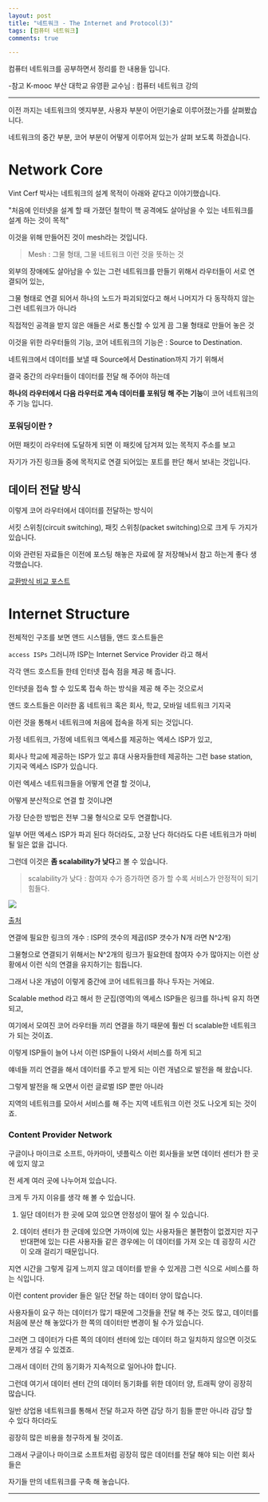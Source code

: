 ```yaml
---
layout: post
title: "네트워크 - The Internet and Protocol(3)"
tags: [컴퓨터 네트워크]
comments: true

---
```


컴퓨터 네트워크를 공부하면서 정리를 한 내용들 입니다.

-참고 K-mooc 부산 대학교 유영환 교수님 : 컴퓨터 네트워크 강의

---

이전 까지는 네트워크의 엣지부분, 사용자 부분이 어떤기술로 이루어졌는가를 살펴봤습니다.

네트워크의 중간 부분, 코어 부분이 어떻게 이루어져 있는가 살펴 보도록 하겠습니다.

# Network Core

Vint Cerf 박사는 네트워크의 설계 목적이 아래와 같다고 이야기했습니다.

"처음에 인터넷을 설계 할 때 가졌던 철학이 핵 공격에도 살아남을 수 있는 네트워크를 설계 하는 것이 목적"

이것을 위해 만들어진 것이 mesh라는 것입니다.

> Mesh : 그물 형태, 그물 네트워크 이런 것을 뜻하는 것

외부의 장애에도 살아남을 수 있는 그런 네트워크를 만들기 위해서 라우터들이 서로 연결되어 있는,

그물 형태로 연결 되어서 하나의 노드가 파괴되었다고 해서 나머지가 다 동작하지 않는 그런 네트워크가 아니라

직접적인 공격을 받지 않은 애들은 서로 통신할 수 있게 끔 그물 형태로 만들어 놓은 것

이것을 위한 라우터들의 기능, 코어 네트워크의 기능은 : Source to Destination.

네트워크에서 데이터를 보낼 때 Source에서 Destination까지 가기 위해서 

결국 중간의 라우터들이 데이터를 전달 해 주어야 하는데 

<strong>하나의 라우터에서 다음 라우터로 계속 데이터를 포워딩 해 주는 기능</strong>이 코어 네트워크의 주 기능 입니다.

### 포워딩이란 ?

어떤 패킷이 라우터에 도달하게 되면 이 패킷에 담겨져 있는 목적지 주소를 보고

자기가 가진 링크들 중에 목적지로 연결 되어있는 포트를 판단 해서 보내는 것입니다.

## 데이터 전달 방식

이렇게 코어 라우터에서 데이터를 전달하는 방식이

서킷 스위칭(circuit switching), 패킷 스위칭(packet switching)으로  크게 두 가지가 있습니다.

이와 관련된 자료들은 이전에 포스팅 해놓은 자료에 잘 저장해놔서 참고 하는게 좋다 생각했습니다.

<a href="https://junghyun100.github.io/%EB%84%A4%ED%8A%B8%EC%9B%8C%ED%81%AC-%EC%A0%84%EB%8B%AC%EB%B0%A9%EC%8B%9D-%EB%B9%84%EA%B5%90/">교환방식 비교 포스트</a>

# Internet Structure

전체적인 구조를 보면 앤드 시스템들, 앤드 호스트들은

`access ISPs` 그러니까 ISP는 Internet Service Provider 라고 해서

각각 앤드 호스트들 한테 인터넷 접속 점을 제공 해 줍니다.

인터넷을 접속 할 수 있도록 접속 하는 방식을 제공 해 주는 것으로서

앤드 호스트들은 이러한 홈 네트워크 혹은 회사, 학교, 모바일 네트워크 기지국

이런 것을 통해서 네트워크에 처음에 접속을 하게 되는 것입니다.

가정 네트워크, 가정에 네트워크 엑세스를 제공하는 엑세스 ISP가 있고,

회사나 학교에 제공하는 ISP가 있고 휴대 사용자들한테 제공하는 그런 base station, 기지국 엑세스 ISP가 있습니다.

이런 엑세스 네트워크들을 어떻게 연결 할 것이냐, 

어떻게 분산적으로 연결 할 것이냐면

가장 단순한 방법은 전부 그물 형식으로 모두 연결합니다.

일부 어떤 엑세스 ISP가 파괴 된다 하더라도, 고장 난다 하더라도 다른 네트워크가 마비 될 일은 없을 겁니다.

그런데 이것은 <strong>좀 scalability가 낮다</strong>고 볼 수 있습니다.

> scalability가 낮다 : 참여자 수가 증가하면 증가 할 수록 서비스가 안정적이 되기 힘들다.

<img src ="http://wiki.hash.kr/images/a/a8/%EC%99%84%EC%A0%84%EC%97%B0%EA%B2%B0%ED%98%95_%ED%86%A0%ED%8F%B4%EB%A1%9C%EC%A7%80.png">

<a href="http://wiki.hash.kr/index.php/%ED%8C%8C%EC%9D%BC:%EC%99%84%EC%A0%84%EC%97%B0%EA%B2%B0%ED%98%95_%ED%86%A0%ED%8F%B4%EB%A1%9C%EC%A7%80.png">출처</a>

연결에 필요한 링크의 개수 : ISP의 갯수의 제곱(ISP 갯수가 N개 라면 N^2개)

그물형으로 연결되기 위해서는 N^2개의 링크가 필요한데 참여자 수가 많아지는 이런 상황에서 이런 식의 연결을 유지하기는 힘듭니다.

그래서 나온 개념이 이렇게 중간에 코어 네트워크를 하나 두자는 거에요.

Scalable method 라고 해서 한 군집(영역)의 엑세스 ISP들은 링크를 하나씩 유지 하면 되고,

여기에서 모여진 코어 라우터들 끼리 연결을 하기 때문에 훨씬 더 scalable한 네트워크가 되는 것이죠.

이렇게 ISP들이 늘어 나서 이런 ISP들이 나와서 서비스를 하게 되고

얘네들 끼리 연결을 해서 데이터를 주고 받게 되는 이런 개념으로 발전을 해 왔습니다.

그렇게 발전을 해 오면서 이런 글로벌 ISP 뿐만 아니라

지역의 네트워크를 모아서 서비스를 해 주는 지역 네트워크 이런 것도 나오게 되는 것이죠.

### Content Provider Network

구글이나 마이크로 소프트, 아카마이, 넷플릭스 이런 회사들을 보면 데이터 센터가 한 곳에 있지 않고

전 세계 여러 곳에 나누어져 있습니다.

크게 두 가지 이유를 생각 해 볼 수 있습니다.

1. 일단 데이터가 한 곳에 모여 있으면 안정성이 떨어 질 수 있습니다.

2. 데이터 센터가 한 군데에 있으면 가까이에 있는 사용자들은 불편함이 없겠지만 지구 반대편에 있는 다른 사용자들 같은 경우에는 이 데이터를 가져 오는 데 굉장히 시간이 오래 걸리기 때문입니다.

지연 시간을 그렇게 길게 느끼지 않고 데이터를 받을 수 있게끔 그런 식으로 서비스를 하는 식입니다.

이런 content provider 들은 일단 전달 하는 데이터 양이 많습니다.

사용자들이 요구 하는 데이터가 많기 때문에 그것들을 전달 해 주는 것도 많고, 데이터를 처음에 분산 해 놓았다가 한 쪽의 데이터만 변경이 될 수가 있습니다.

그러면 그 데이터가 다른 쪽의 데이터 센터에 있는 데이터 하고 일치하지 않으면 이것도 문제가 생길 수 있겠죠.

그래서 데이터 간의 동기화가 지속적으로 일어나야 합니다.

그런데 여기서 데이터 센터 간의 데이터 동기화를 위한 데이터 양, 트래픽 양이 굉장히 많습니다.

일반 상업용 네트워크를 통해서 전달 하고자 하면 감당 하기 힘들 뿐만 아니라 감당 할 수 있다 하더라도

굉장히 많은 비용을 청구하게 될 것이죠.

그래서 구글이나 마이크로 소프트처럼 굉장히 많은 데이터를 전달 해야 되는 이런 회사들은

자기들 만의 네트워크를 구축 해 놓습니다.


---
